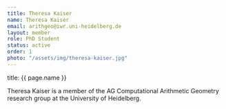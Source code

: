 ```yaml
---
title: Theresa Kaiser
name: Theresa Kaiser
email: arithgeo@iwr.uni-heidelberg.de
layout: member
role: PhD Student
status: active
order: 1
photo: "/assets/img/theresa-kaiser.jpg"
---
```

title: {{ page.name }}

Theresa Kaiser is a member of the AG Computational Arithmetic Geometry research group at the University of Heidelberg.